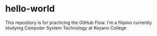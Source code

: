 # hello-world
This repository is for practicing the GitHub Flow.
I'm a filipino currently studying Computer System Technology at Keyano College
